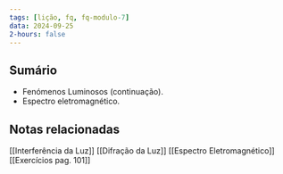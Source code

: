 ```yaml
---
tags: [lição, fq, fq-modulo-7]
data: 2024-09-25
2-hours: false
---
```


## Sumário
- Fenómenos Luminosos (continuação).
- Espectro eletromagnético.
## Notas relacionadas
[[Interferência da Luz]]
[[Difração da Luz]]
[[Espectro Eletromagnético]]
[[Exercícios pag. 101]]
